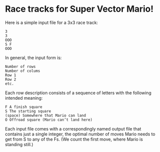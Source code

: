 # Race tracks for Super Vector Mario!

Here is a simple input file for a 3x3 race track:

    3
    3
    OOO
    S F
    OOO

In general, the input form is:

    Number of rows
    Number of colums
    Row 1
    Row 2
    etc.

Each row description consists of a sequence of letters with the following intended meaning:

    F A finish square
    S The starting square
    (space) Somewhere that Mario can land
    O Offroad square (Mario can’t land here)

Each input file comes with a correspondingly named output file that contains just  a single integer, the optimal number of moves Mario needs to get from S to any of the Fs.
(We count the first move, where Mario is standing still.)
